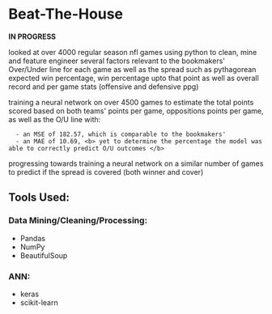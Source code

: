 # Beat-The-House

<b>IN PROGRESS</b>

looked at over 4000 regular season nfl games using python to clean, mine and feature engineer several factors relevant to the bookmakers' Over/Under line for each game as well as the spread such as pythagorean expected win percentage, win percentage upto that point as well as overall record and per game stats (offensive and defensive ppg)

training a neural network on over 4500 games to estimate the total points scored based on both teams' points per game, oppositions points per game, as well as the O/U line with:

      - an MSE of 182.57, which is comparable to the bookmakers'
      - an MAE of 10.69, <b> yet to determine the percentage the model was able to correctly predict O/U outcomes </b> 
    
    
progressing towards training a neural network on a similar number of games to predict if the spread is covered (both winner and cover)


## Tools Used:

### Data Mining/Cleaning/Processing:
- Pandas
- NumPy
- BeautifulSoup

### ANN:
- keras
- scikit-learn

